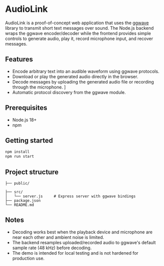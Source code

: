 # AudioLink

AudioLink is a proof-of-concept web application that uses the [ggwave](https://github.com/ggerganov/ggwave) library to transmit short text messages over sound. The Node.js backend wraps the ggwave encoder/decoder while the frontend provides simple controls to generate audio, play it, record microphone input, and recover messages.

## Features

- Encode arbitrary text into an audible waveform using ggwave protocols.
- Download or play the generated audio directly in the browser.
- Decode messages by uploading the generated audio file or recording through the microphone.
]
- Automatic protocol discovery from the ggwave module.

## Prerequisites

- Node.js 18+
- npm

## Getting started

```bash
npm install
npm run start
```



## Project structure

```
├── public/

├── src/
│   └── server.js     # Express server with ggwave bindings
├── package.json
└── README.md
```

## Notes

- Decoding works best when the playback device and microphone are near each other and ambient noise is limited.
- The backend resamples uploaded/recorded audio to ggwave's default sample rate (48 kHz) before decoding.
- The demo is intended for local testing and is not hardened for production use.
